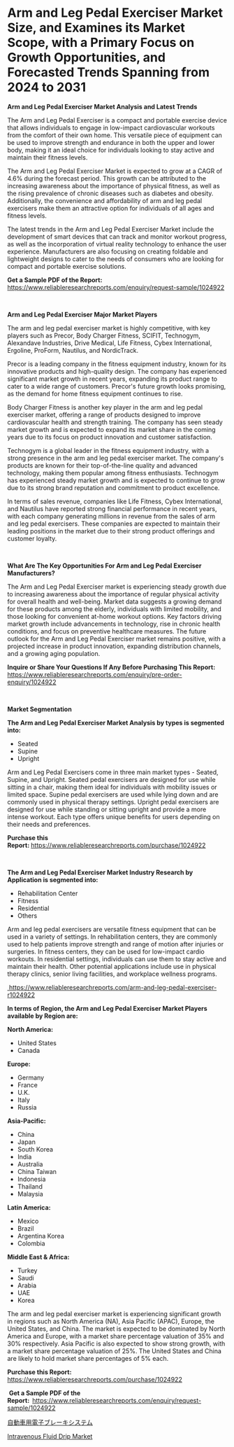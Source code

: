 <p><h1>Arm and Leg Pedal Exerciser Market Size, and Examines its Market Scope, with a Primary Focus on Growth Opportunities, and Forecasted Trends Spanning from 2024 to 2031</h1></p><p><strong>Arm and Leg Pedal Exerciser Market Analysis and Latest Trends</strong></p>
<p><p>The Arm and Leg Pedal Exerciser is a compact and portable exercise device that allows individuals to engage in low-impact cardiovascular workouts from the comfort of their own home. This versatile piece of equipment can be used to improve strength and endurance in both the upper and lower body, making it an ideal choice for individuals looking to stay active and maintain their fitness levels.</p><p>The Arm and Leg Pedal Exerciser Market is expected to grow at a CAGR of 4.6% during the forecast period. This growth can be attributed to the increasing awareness about the importance of physical fitness, as well as the rising prevalence of chronic diseases such as diabetes and obesity. Additionally, the convenience and affordability of arm and leg pedal exercisers make them an attractive option for individuals of all ages and fitness levels.</p><p>The latest trends in the Arm and Leg Pedal Exerciser Market include the development of smart devices that can track and monitor workout progress, as well as the incorporation of virtual reality technology to enhance the user experience. Manufacturers are also focusing on creating foldable and lightweight designs to cater to the needs of consumers who are looking for compact and portable exercise solutions.</p></p>
<p><strong>Get a Sample PDF of the Report:&nbsp;</strong> <a href="https://www.reliableresearchreports.com/enquiry/request-sample/1024922">https://www.reliableresearchreports.com/enquiry/request-sample/1024922</a></p>
<p>&nbsp;</p>
<p><strong>Arm and Leg Pedal Exerciser Major Market Players</strong></p>
<p><p>The arm and leg pedal exerciser market is highly competitive, with key players such as Precor, Body Charger Fitness, SCIFIT, Technogym, Alexandave Industries, Drive Medical, Life Fitness, Cybex International, Ergoline, ProForm, Nautilus, and NordicTrack.</p><p>Precor is a leading company in the fitness equipment industry, known for its innovative products and high-quality design. The company has experienced significant market growth in recent years, expanding its product range to cater to a wide range of customers. Precor's future growth looks promising, as the demand for home fitness equipment continues to rise.</p><p>Body Charger Fitness is another key player in the arm and leg pedal exerciser market, offering a range of products designed to improve cardiovascular health and strength training. The company has seen steady market growth and is expected to expand its market share in the coming years due to its focus on product innovation and customer satisfaction.</p><p>Technogym is a global leader in the fitness equipment industry, with a strong presence in the arm and leg pedal exerciser market. The company's products are known for their top-of-the-line quality and advanced technology, making them popular among fitness enthusiasts. Technogym has experienced steady market growth and is expected to continue to grow due to its strong brand reputation and commitment to product excellence.</p><p>In terms of sales revenue, companies like Life Fitness, Cybex International, and Nautilus have reported strong financial performance in recent years, with each company generating millions in revenue from the sales of arm and leg pedal exercisers. These companies are expected to maintain their leading positions in the market due to their strong product offerings and customer loyalty.</p></p>
<p>&nbsp;</p>
<p><strong>What Are The Key Opportunities For Arm and Leg Pedal Exerciser Manufacturers?</strong></p>
<p><p>The Arm and Leg Pedal Exerciser market is experiencing steady growth due to increasing awareness about the importance of regular physical activity for overall health and well-being. Market data suggests a growing demand for these products among the elderly, individuals with limited mobility, and those looking for convenient at-home workout options. Key factors driving market growth include advancements in technology, rise in chronic health conditions, and focus on preventive healthcare measures. The future outlook for the Arm and Leg Pedal Exerciser market remains positive, with a projected increase in product innovation, expanding distribution channels, and a growing aging population.</p></p>
<p><strong>Inquire or Share Your Questions If Any Before Purchasing This Report:</strong> <a href="https://www.reliableresearchreports.com/enquiry/pre-order-enquiry/1024922">https://www.reliableresearchreports.com/enquiry/pre-order-enquiry/1024922</a></p>
<p>&nbsp;</p>
<p><strong>Market Segmentation</strong></p>
<p><strong>The Arm and Leg Pedal Exerciser Market Analysis by types is segmented into:</strong></p>
<p><ul><li>Seated</li><li>Supine</li><li>Upright</li></ul></p>
<p><p>Arm and Leg Pedal Exercisers come in three main market types - Seated, Supine, and Upright. Seated pedal exercisers are designed for use while sitting in a chair, making them ideal for individuals with mobility issues or limited space. Supine pedal exercisers are used while lying down and are commonly used in physical therapy settings. Upright pedal exercisers are designed for use while standing or sitting upright and provide a more intense workout. Each type offers unique benefits for users depending on their needs and preferences.</p></p>
<p><strong>Purchase this Report:&nbsp;</strong><a href="https://www.reliableresearchreports.com/purchase/1024922">https://www.reliableresearchreports.com/purchase/1024922</a></p>
<p>&nbsp;</p>
<p><strong>The Arm and Leg Pedal Exerciser Market Industry Research by Application is segmented into:</strong></p>
<p><ul><li>Rehabilitation Center</li><li>Fitness</li><li>Residential</li><li>Others</li></ul></p>
<p><p>Arm and leg pedal exercisers are versatile fitness equipment that can be used in a variety of settings. In rehabilitation centers, they are commonly used to help patients improve strength and range of motion after injuries or surgeries. In fitness centers, they can be used for low-impact cardio workouts. In residential settings, individuals can use them to stay active and maintain their health. Other potential applications include use in physical therapy clinics, senior living facilities, and workplace wellness programs.</p></p>
<p><a href="https://www.reliableresearchreports.com/arm-and-leg-pedal-exerciser-r1024922">&nbsp;https://www.reliableresearchreports.com/arm-and-leg-pedal-exerciser-r1024922</a></p>
<p><strong>In terms of Region, the Arm and Leg Pedal Exerciser Market Players available by Region are:</strong></p>
<p>
    <p> <strong> North America: </strong>
        <ul>
            <li>United States</li>
            <li>Canada</li>
        </ul>
        </p> 
    <p> <strong> Europe: </strong>
        <ul>
            <li>Germany</li>
            <li>France</li>
            <li>U.K.</li>
            <li>Italy</li>
            <li>Russia</li>
        </ul>
        </p> 
    <p> <strong> Asia-Pacific: </strong>
        <ul>
            <li>China</li>
            <li>Japan</li>
            <li>South Korea</li>
            <li>India</li>
            <li>Australia</li>
            <li>China Taiwan</li>
            <li>Indonesia</li>
            <li>Thailand</li>
            <li>Malaysia</li>
        </ul>
        </p> 
    <p> <strong> Latin America: </strong>
        <ul>
            <li>Mexico</li>
            <li>Brazil</li>
            <li>Argentina Korea</li>
            <li>Colombia</li>
        </ul>
        </p> 
    <p> <strong> Middle East & Africa: </strong>
        <ul>
            <li>Turkey</li>
            <li>Saudi</li>
            <li>Arabia</li>
            <li>UAE</li>
            <li>Korea</li>
        </ul>
    </p>
    </p>
<p><p>The arm and leg pedal exerciser market is experiencing significant growth in regions such as North America (NA), Asia Pacific (APAC), Europe, the United States, and China. The market is expected to be dominated by North America and Europe, with a market share percentage valuation of 35% and 30% respectively. Asia Pacific is also expected to show strong growth, with a market share percentage valuation of 25%. The United States and China are likely to hold market share percentages of 5% each.</p></p>
<p><strong>Purchase this Report: </strong><a href="https://www.reliableresearchreports.com/purchase/1024922">https://www.reliableresearchreports.com/purchase/1024922</a></p>
<p>&nbsp;<strong>Get a Sample PDF of the Report:&nbsp;&nbsp;</strong><a href="https://www.reliableresearchreports.com/enquiry/request-sample/1024922">https://www.reliableresearchreports.com/enquiry/request-sample/1024922</a></p>
<p><strong></strong></p>
<p><p><a href="https://github.com/pepo3k/Market-Research-Report-List-1/blob/main/357399752821.md">自動車用電子ブレーキシステム</a></p><p><a href="https://github.com/sofayahoo2023/Market-Research-Report-List-4/blob/main/intravenous-fluid-drip-market.md">Intravenous Fluid Drip Market</a></p></p>